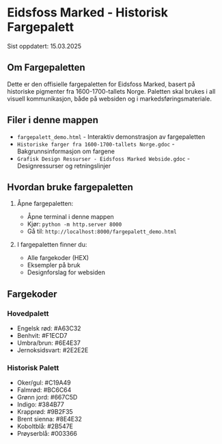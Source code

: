# Eidsfoss Marked - Historisk Fargepalett

Sist oppdatert: 15.03.2025

## Om Fargepaletten
Dette er den offisielle fargepaletten for Eidsfoss Marked, basert på historiske pigmenter fra 1600-1700-tallets Norge. Paletten skal brukes i all visuell kommunikasjon, både på websiden og i markedsføringsmateriale.

## Filer i denne mappen
- `fargepalett_demo.html` - Interaktiv demonstrasjon av fargepaletten
- `Historiske farger fra 1600-1700-tallets Norge.gdoc` - Bakgrunnsinformasjon om fargene
- `Grafisk Design Ressurser - Eidsfoss Marked Webside.gdoc` - Designressurser og retningslinjer

## Hvordan bruke fargepaletten

1. Åpne fargepaletten:
   - Åpne terminal i denne mappen
   - Kjør: `python -m http.server 8000`
   - Gå til: `http://localhost:8000/fargepalett_demo.html`

2. I fargepaletten finner du:
   - Alle fargekoder (HEX)
   - Eksempler på bruk
   - Designforslag for websiden

## Fargekoder
### Hovedpalett
- Engelsk rød: #A63C32
- Benhvit: #F1ECD7
- Umbra/brun: #6E4E37
- Jernoksidsvart: #2E2E2E

### Historisk Palett
- Oker/gul: #C19A49
- Falmrød: #BC6C64
- Grønn jord: #667C5D
- Indigo: #384B77
- Krapprød: #9B2F35
- Brent sienna: #8E4E32
- Koboltblå: #2B547E
- Prøyserblå: #003366
